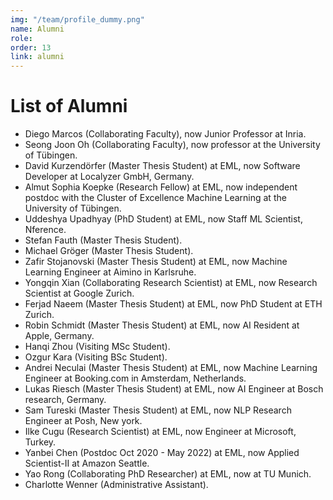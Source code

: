 ```yaml
---
img: "/team/profile_dummy.png"
name: Alumni
role:
order: 13
link: alumni
---
```


# List of Alumni

* Diego Marcos (Collaborating Faculty),  now Junior Professor at Inria.
* Seong Joon Oh  (Collaborating Faculty), now professor at the University of Tübingen.
* David Kurzendörfer (Master Thesis Student) at EML, now Software Developer at Localyzer GmbH, Germany.
* Almut Sophia Koepke (Research Fellow) at EML, now independent postdoc with the Cluster of Excellence Machine Learning at the University of Tübingen.
* Uddeshya Upadhyay (PhD Student) at EML, now Staff ML Scientist, Nference.
* Stefan Fauth (Master Thesis Student).
* Michael Gröger (Master Thesis Student).
* Zafir Stojanovski (Master Thesis Student) at EML, now Machine Learning Engineer at Aimino in Karlsruhe.
* Yongqin Xian (Collaborating Research Scientist) at EML, now Research Scientist at Google Zurich.
* Ferjad Naeem (Master Thesis Student) at EML, now PhD Student at ETH Zurich.
* Robin Schmidt (Master Thesis Student) at EML, now AI Resident at Apple, Germany.
* Hanqi Zhou (Visiting MSc Student).
* Ozgur Kara (Visiting BSc Student).
* Andrei Neculai (Master Thesis Student) at EML, now Machine Learning Engineer at Booking.com in Amsterdam, Netherlands.
* Lukas Riesch (Master Thesis Student) at EML, now AI Engineer at Bosch research, Germany.
* Sam Tureski (Master Thesis Student) at EML, now NLP Research Engineer at Posh, New york.
* Ilke Cugu (Research Scientist) at EML, now Engineer at Microsoft, Turkey.
* Yanbei Chen (Postdoc Oct 2020 - May 2022) at EML, now Applied Scientist-II at Amazon Seattle.
* Yao Rong (Collaborating PhD Researcher) at EML, now at TU Munich.
* Charlotte Wenner (Administrative Assistant).

